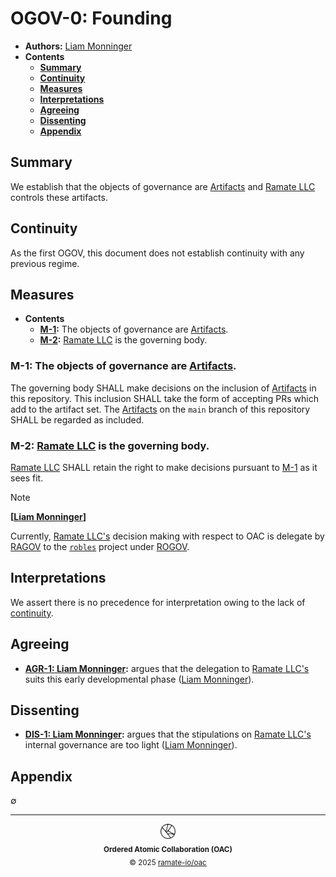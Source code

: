 # OGOV-0: Founding
- **Authors:** [Liam Monninger](mailto:liam@ramate.io)
- **Contents**
    - **[Summary](#summary)**
    - **[Continuity](#continuity)**
    - **[Measures](#measures)**
    - **[Interpretations](#interpretations)**
    - **[Agreeing](#agreeing)**
    - **[Dissenting](#dissenting)**
    - **[Appendix](#appendix)**

## Summary
We establish that the objects of governance are [Artifacts](../../../oglo/oera-000-000-000-dulan/oglo-000-000-000-artifact/README.md) and [Ramate LLC](https://www.ramate.io) controls these artifacts.

## Continuity
As the first OGOV, this document does not establish continuity with any previous regime.

## Measures
- **Contents**
    - **[M-1](#m1-the-objects-of-governance-are-artifacts):** The objects of governance are [Artifacts](../../../oglo/oera-000-000-000-dulan/oglo-000-000-000-artifact/README.md).
    - **[M-2](#m2-ramate-llc-is-the-governing-body):** [Ramate LLC](https://www.ramate.io) is the governing body.

### M-1: The objects of governance are [Artifacts](../../../oglo/oera-000-000-000-dulan/oglo-000-000-000-artifact/README.md).
The governing body SHALL make decisions on the inclusion of [Artifacts](../../../oglo/oera-000-000-000-dulan/oglo-000-000-000-artifact/README.md) in this repository. This inclusion SHALL take the form of accepting PRs which add to the artifact set. The [Artifacts](../../oglo/oera-000-000-000-dulan/oglo-000-000-000-artifact/README.md) on the `main` branch of this repository SHALL be regarded as included.

### M-2: [Ramate LLC](https://www.ramate.io) is the governing body.
[Ramate LLC](https://www.ramate.io) SHALL retain the right to make decisions pursuant to [M-1](#m1-artifacts-are-the-objects-of-governance) as it sees fit.

> [!NOTE]
>
> **[[Liam Monninger](mailto:liam@ramate.io)]**
>
> Currently, [Ramate LLC's](https://www.ramate.io) decision making with respect to OAC is delegate by [RAGOV](https://github.com/ramate-io/ramate/tree/main/ragov) to the [`robles`](https://github.com/ramate-io/robles) project under [ROGOV](https://github.com/ramate-io/robles/tree/main/rogov).

## Interpretations
We assert there is no precedence for interpretation owing to the lack of [continuity](#continuity).

## Agreeing
- **[AGR-1: Liam Monninger](./agreeing/agr-001-liam-monninger/README.md):** argues that the delegation to [Ramate LLC's](https://www.ramate.io) suits this early developmental phase ([Liam Monninger](mailto:liam@ramate.io)).

## Dissenting
- **[DIS-1: Liam Monninger](./dissenting/dis-001-liam-monninger/README.md):** argues that the stipulations on [Ramate LLC's](https://www.ramate.io) internal governance are too light ([Liam Monninger](mailto:liam@ramate.io)).

## Appendix
$\emptyset$

<!--OAC FOOTER: DO NOT REMOVE THIS LINE-->
---

<div align="center">
  <picture>
    <source srcset="/assets/oac-inverted-transparent.png" media="(prefers-color-scheme: dark)">
    <img height="24" src="/assets/oac-transparent.png" alt="OAC"/>
  </picture>
  <br/>
  <sub>
    <b>Ordered Atomic Collaboration (OAC)</b>
    <br/>
    &copy; 2025 <a href="https://github.com/ramate-io/oac">ramate-io/oac</a>
  </sub>
</div>
